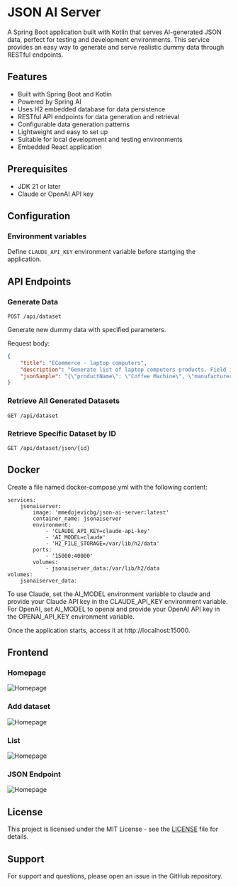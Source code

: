 # JSON AI Server

A Spring Boot application built with Kotlin that serves AI-generated JSON data, perfect for testing and development environments. This service provides an easy way to generate and serve realistic dummy data through RESTful endpoints.

## Features

- Built with Spring Boot and Kotlin
- Powered by Spring AI
- Uses H2 embedded database for data persistence
- RESTful API endpoints for data generation and retrieval
- Configurable data generation patterns
- Lightweight and easy to set up
- Suitable for local development and testing environments
- Embedded React application

## Prerequisites

- JDK 21 or later
- Claude or OpenAI API key


## Configuration

### Environment variables

Define `CLAUDE_API_KEY` environment variable before startging the application.

## API Endpoints

### Generate Data

```
POST /api/dataset
```

Generate new dummy data with specified parameters.

Request body:
```json
{
    "title": "ECommerce - laptop computers",
    "description": "Generate list of laptop computers products. Field image contains any valid image url.",
    "jsonSample": "{\"productName\": \"Coffee Machine\", \"manufacturer\": \"Bosh\", \"price\": 400, \"image\": \"https://assets.epicurious.com/photos/62741684ef40ea9d3866a0be/16:9/w_2560%2Cc_limit/breville-bambino-espresso-maker_HERO_050422_8449_VOG_Badge_final.jpg\"}"
}
```

### Retrieve All Generated Datasets

```
GET /api/dataset
```

### Retrieve Specific Dataset by ID

```
GET /api/dataset/json/{id}
```

## Docker

Create a file named docker-compose.yml with the following content:

    services:
        jsonaiserver:
            image: 'mmedojevicbg/json-ai-server:latest'
            container_name: jsonaiserver
            environment:
                - 'CLAUDE_API_KEY=claude-api-key'
                - 'AI_MODEL=claude'
                - 'H2_FILE_STORAGE=/var/lib/h2/data'
            ports:
                - '15000:40000'
            volumes:
                - jsonaiserver_data:/var/lib/h2/data
    volumes:
        jsonaiserver_data:

To use Claude, set the AI_MODEL environment variable to claude and provide your Claude API key in the CLAUDE_API_KEY environment variable. For OpenAI, set AI_MODEL to openai and provide your OpenAI API key in the OPENAI_API_KEY environment variable.

Once the application starts, access it at http://localhost:15000.

## Frontend

### Homepage 

![Homepage](https://mmedojevic.com/wp-content/uploads/2025/02/json-ai-server-home.jpg)

### Add dataset

![Homepage](https://mmedojevic.com/wp-content/uploads/2025/02/json-ai-server-add.jpg)

### List

![Homepage](https://mmedojevic.com/wp-content/uploads/2025/02/json-ai-server-list-full.jpg)

### JSON Endpoint

![Homepage](https://mmedojevic.com/wp-content/uploads/2025/02/json-ai-server-json.jpg)


## License

This project is licensed under the MIT License - see the [LICENSE](LICENSE) file for details.


## Support

For support and questions, please open an issue in the GitHub repository.